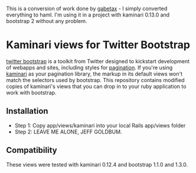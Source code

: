 This is a conversion of work done by [gabetax](https://github.com/gabetax/twitter-bootstrap-kaminari-views) - I simply converted everything to haml.
I'm using it in a project with kaminari 0.13.0 and bootstrap 2 without any problem.

# Kaminari views for Twitter Bootstrap

[twitter bootstrap](https://github.com/twitter/bootstrap) is a toolkit from Twitter designed to kickstart development of webapps and sites, including styles for [pagination](http://twitter.github.com/bootstrap/#navigation).  If you're using [kaminari](https://github.com/amatsuda/kaminari) as your pagination library, the markup in its default views won't match the selectors used by bootstrap.  This repository contains modified copies of kaminari's views that you can drop in to your ruby application to work with bootstrap.

## Installation
* Step 1: Copy app/views/kaminari into your local Rails app/views folder
* Step 2: LEAVE ME ALONE, JEFF GOLDBUM.

## Compatibility
These views were tested with kaminari 0.12.4 and bootstrap 1.1.0 and 1.3.0.
